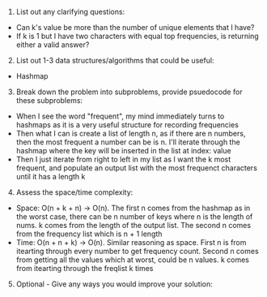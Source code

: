1. List out any clarifying questions:
- Can k's value be more than the number of unique elements that I have?
- If k is 1 but I have two characters with equal top frequencies, is returning either a valid answer?

2. List out 1-3 data structures/algorithms that could be useful:
- Hashmap

3. Break down the problem into subproblems, provide psuedocode for these subproblems:
- When I see the word "frequent", my mind immediately turns to hashmaps as it is a very useful structure for recording frequencies 
- Then what I can is create a list of length n, as if there are n numbers, then the most frequent a number can be is n. I'll iterate through the hashmap where the key will be inserted in the list at index: value
- Then I just iterate from right to left in my list as I want the k most frequent, and populate an output list with the most frequenct characters until it has a length k

4. Assess the space/time complexity:
- Space: O(n + k + n) -> O(n). The first n comes from the hashmap as in the worst case, there can be n number of keys where n is the length of nums. k comes from the length of the output list. The second n comes from the frequency list which is n + 1 length
- Time: O(n + n + k) -> O(n). Similar reasoning as space. First n is from itearting through every number to get frequency count. Second n comes from getting all the values which at worst, could be n values. k comes from itearting through the freqlist k times

5. Optional - Give any ways you would improve your solution: